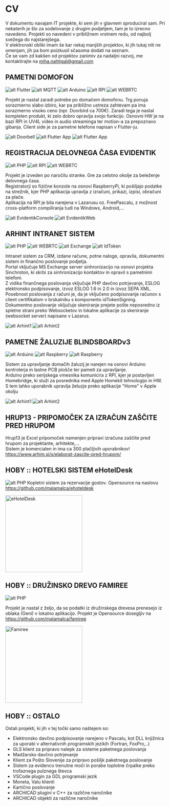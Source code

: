 # CV #

V dokumentu navajam IT projekte, ki sem jih v glavnem sproduciral sam. Pri nekaterih je šlo za sodelovanje z drugim podjetjem, tam je to izrecno navedeno.
Projekti so navedeni v približnem vrstnem redu, od najbolj svežega do najstarejšega.  
V elektronski obliki imam še kar nekaj manjših projektov, ki jih tukaj niti ne omenjam, jih pa bom poizkusil sčasoma dodati na seznam.  
Če se vam zd kakšen od projektov zanimiv za nadaljni razvoj, me kontaktirajte na miha.nahtigal@gmail.com

  
  
## PAMETNI DOMOFON ##
![alt Flutter](icons/flutter.png) ![alt MQTT](icons/mqtt.png) ![alt Arduino](icons/arduino.png) ![alt RPI](icons/raspberry.png) ![alt WEBRTC](icons/webrtc.png)

Projekt je nastal zaradi potrebe po domačem domofonu. Trg ponuja sorazmerno slabo izbiro, kar pa približno ustreza zahtevam pa ima sorazmerno visoko ceno (npr. Doorbird ca 700€). Zaradi tega je nastal kompleten produkt, ki zelo dobro opravlja svojo funkcijo. 
Osnovni HW je na bazi RPI in UV4L video in audio streaminga ter motion-a za prepoznavo gibanja. Client side je za pametne telefone napisan v Flutter-ju.
 
![alt Doorbell](doorbell.jpg) ![alt Flutter App](doorbell2.png) ![alt Flutter App](doorbell3.png)



## REGISTRACIJA DELOVNEGA ČASA EVIDENTIK ##
![alt PHP](icons/php.png) ![alt RPI](icons/raspberry.png) ![alt WEBRTC](icons/lazarus.png)

Projekt je izveden po naročilu stranke. Gre za celotno okolje za beleženje delovnega časa.  
Registratorji so fizične konzole na osnovi RaspberryPi, ki pošiljajo podatke na strežnik, kjer PHP aplikacija upravlja z izračuni, prikazi, izpisi, obračuni za plače.  
Aplikacija na RPI je bila narejena v Lazarusu oz. FreePascalu, z možnost cross-platform compiliranja tudi na Windows, Android,...  

![alt EvidentikConsole](evidentik1.jpg) ![alt EvidentikWeb](evidentik2.png)
  
  
  
## ARHINT INTRANET SISTEM ##
![alt PHP](icons/php.png) ![alt WEBRTC](icons/lazarus.png) ![alt Exchange](icons/exchange.png) ![alt IdToken](icons/idtoken.png)

Intranet sistem za CRM, izdane račune, potne naloge, opravila, dokumentni sistem in finančno poslovanje podjetja.  
Portal vključuje MS Exchange server sinhronizacijo na osnovi projekta Sinchroton, ki skrbi za sinhronizacijo kontaktov in opravil s pametnimi telefoni.  
Z vidika finančnega poslovanja vključuje PHP davčno potrjevanje, ESLOG elektronsko podpisovanje, izvoz ESLOG 1.6 in 2.0 in izvoz SEPA XML.  
Posebnost poslovanja z računi je, da je vključeno podpisovanje računov s client certifikatom v brskalniku s komponento idTokenSigning.  
Dokumentno poslovanje vključuje skeniranje prejete pošte neposredno iz spletne strani preko Websocketov in lokalne aplikacije za skeniranje (websocket server) napisane v Lazarus.  

![alt Arhint1](arhint2.png) ![alt Arhint2](arhint4.png)
  
  
  
## PAMETNE ŽALUZIJE BLINDSBOARDv3 ##
![alt Arduino](icons/arduino.png) ![alt Raspberry](icons/raspberry.png) ![alt Raspberry](icons/homekit.png)

Sistem za upravljanje domačih žaluzij je narejen na osnovi Arduino kontrolerja in lastne PCB plošče ter pameti za upravljanje.   
Arduino preko serijskega vmesnika komunicira z RPI, kjer je postavljen Homebridge, ki služi za posrednika med Apple Homekit tehnologijo in HW.  
S tem lahko uporabnik upravlja želuzje preko aplikacije "Home" v Apple okolju

![alt Arhint1](blindsboard1.jpg) ![alt Arhint2](blindsboard2.png)
  
## HRUP13 - PRIPOMOČEK ZA IZRAČUN ZAŠČITE PRED HRUPOM ##

Hrup13 je Excel pripomoček namenjen pripravi izračuna zaščite pred hrupom za projektante, arhitekte,...  
Sistem je komercialen in ima ca 300 plačljivih uporabnikov!  
https://www.arhim.si/s/elaborat-zascite-pred-hrupom/

  
## HOBY :: HOTELSKI SISTEM eHotelDesk ##
![alt PHP](icons/php.png)
Kopletni sistem za rezervacije gostov. Opensource na naslovu https://github.com/malamalca/ehoteldesk

<img src="https://github.com/malamalca/ehoteldesk/raw/master/resources/screenshot.png" alt="eHotelDesk" height="240">
  
  
  
## HOBY :: DRUŽINSKO DREVO FAMIREE ##
![alt PHP](icons/php.png)

Projekt je nastal z željo, da se podatki iz družinskega drevesa prenesejo iz oblaka (Geni) v lokalno aplikacijo. Projekt je Opensource dosegljiv na https://github.com/malamalca/famiree

<img src="https://github.com/malamalca/famiree/raw/master/example.png" alt="Famiree" height="240">


## HOBY :: OSTALO ##

Ostali projekti, ki jih v tej točki samo naštejem so:
* Elektronsko davčno podpisovanje narejeno v Pascalu, kot DLL knjižnica za uporabi v alternativnih programskih jezikih (Fortran, FoxPro,..)
* GLS klient za pripravo nalepk za sisteme paketnega poslovanja
* Madžarsko davčno potrjevanje
* Klient za Pošto Slovenije za pripravo pošiljk paketnega poslovanje
* Sistem za evidenco trenutne moči in porabe toplotne črpalke preko trofaznega pulznega števca
* VSCode plugin za GDL programski jezik
* Moneta, Valu klienti
* Kartično poslovanje
* ARCHICAD plugini v C++ za različne naročnike
* ARCHICAD objekti za različne naročnike
